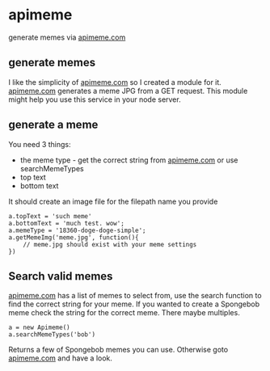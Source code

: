 # apimeme
generate memes via [apimeme.com](http://apimeme.com)

## generate memes
I like the simplicity of [apimeme.com](http://apimeme.com) so I created a module for it. [apimeme.com](http://apimeme.com) generates a meme JPG from a GET request. This module might help you use this service in your node server.

## generate a meme
You need 3 things:
* the meme type - get the correct string from [apimeme.com](http://apimeme.com) or use searchMemeTypes
* top text
* bottom text

It should create an image file for the filepath name you provide
```
a.topText = 'such meme'
a.bottomText = 'much test. wow';
a.memeType = '18360-doge-doge-simple';
a.getMemeImg('meme.jpg', function(){
	// meme.jpg should exist with your meme settings
})
```

## Search valid memes
[apimeme.com](http://apimeme.com) has a list of memes to select from, use the search function to find the correct string for your meme.
If you wanted to create a Spongebob meme check the string for the correct meme. There maybe multiples.
```
a = new Apimeme()
a.searchMemeTypes('bob')
```
Returns a few of Spongebob memes you can use. Otherwise goto [apimeme.com](http://apimeme.com) and have a look.


